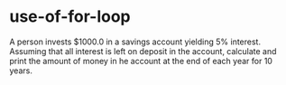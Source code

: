 # use-of-for-loop
A person invests $1000.0 in a savings account yielding 5% interest. Assuming that all interest is left on deposit in the account, calculate and print the amount of money in he account at the end of each year for 10 years. 
